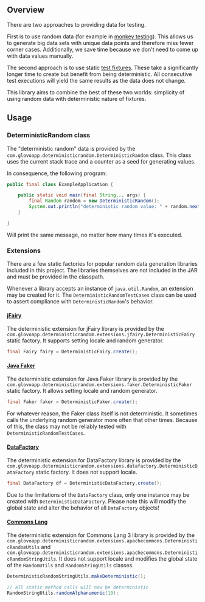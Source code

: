 ## Overview

There are two approaches to providing data for testing.

First is to use random data (for example in [monkey testing](https://en.wikipedia.org/wiki/Monkey_testing)).
This allows us to generate big data sets with unique data points and therefore miss fewer corner cases.
Additionally, we save time because we don't need to come up with data values manually.

The second approach is to use static [test fixtures](https://en.wikipedia.org/wiki/Test_fixture).
These take a significantly longer time to create but benefit from being deterministic.
All consecutive test executions will yield the same results as the data does not change.

This library aims to combine the best of these two worlds: simplicity of using random data with deterministic nature of fixtures.

## Usage

### DeterministicRandom class

The "deterministic random" data is provided by the `com.glovoapp.deterministicrandom.DeterministicRandom` class.
This class uses the current stack trace and a counter as a seed for generating values.

In consequence, the following program:

```java
public final class ExampleApplication {

    public static void main(final String... args) {
        final Random random = new DeterministicRandom();
        System.out.println("deterministic random value: " + random.nextLong());
    }

}
```

Will print the same message, no matter how many times it's executed.

### Extensions

There are a few static factories for popular random data generation libraries included in this project.
The libraries themselves are not included in the JAR and must be provided in the classpath.

Whenever a library accepts an instance of `java.util.Random`, an extension may be created for it.
The `DeterministicRandomTestCases` class can be used to assert compliance with `DeterministicRandom`'s behavior.

#### [jFairy](https://github.com/Devskiller/jfairy)

The deterministic extension for jFairy library is provided by the `com.glovoapp.deterministicrandom.extensions.jfairy.DeterministicFairy` static factory.
It supports setting locale and random generator.

```java
final Fairy fairy = DeterministicFairy.create();
```

#### [Java Faker](https://github.com/DiUS/java-faker)

The deterministic extension for Java Faker library is provided by the `com.glovoapp.deterministicrandom.extensions.faker.DeterministicFaker` static factory.
It allows setting locale and random generator.

```java
final Faker faker = DeterministicFaker.create();
```

For whatever reason, the Faker class itself is not deterministic.
It sometimes calls the underlying random generator more often that other times.
Because of this, the class may not be reliably tested with `DeterministicRandomTestCases`.

#### [DataFactory](https://github.com/andygibson/datafactory)

The deterministic extension for DataFactory library is provided by the `com.glovoapp.deterministicrandom.extensions.datafactory.DeterministicDataFactory` static factory.
It does not support locale.

```java
final DataFactory df = DeterministicDataFactory.create();
```

Due to the limitations of the `DataFactory` class, only one instance may be created with `DeterministicDataFactory`.
Please note this will modify the global state and alter the behavior of all `DataFactory` objects!

#### [Commons Lang](https://commons.apache.org/proper/commons-lang/)

The deterministic extension for Commons Lang 3 library is provided by the 
`com.glovoapp.deterministicrandom.extensions.apachecommons.DeterministicRandomUtils` and
`com.glovoapp.deterministicrandom.extensions.apachecommons.DeterministicRandomStringUtils`.
It does not support locale and modifies the global state of the `RandomUtils` and `RandomStringUtils` classes.

```java
DeterministicRandomStringUtils.makeDeterministic();

// all static method calls will now be deterministic
RandomStringUtils.randomAlphanumeric(10);
```